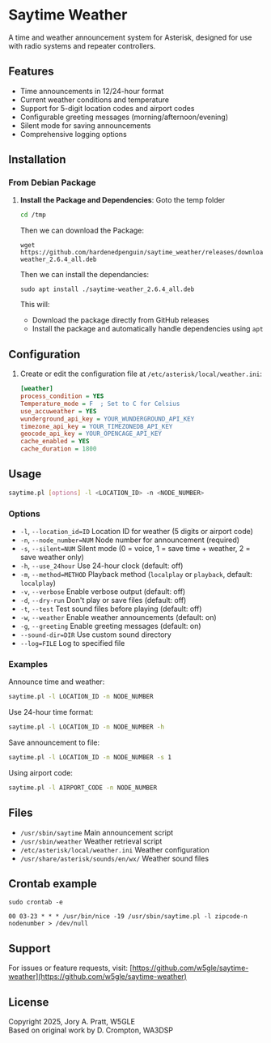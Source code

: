 # Saytime Weather

A time and weather announcement system for Asterisk, designed for use with radio systems and repeater controllers.

## Features

- Time announcements in 12/24-hour format
- Current weather conditions and temperature
- Support for 5-digit location codes and airport codes
- Configurable greeting messages (morning/afternoon/evening)
- Silent mode for saving announcements
- Comprehensive logging options

## Installation

### From Debian Package

1. **Install the Package and Dependencies**:
   Goto the temp folder
   ```bash
   cd /tmp
   ```

   Then we can download the Package:
   ```
   wget https://github.com/hardenedpenguin/saytime_weather/releases/download/v2.6.4/saytime-weather_2.6.4_all.deb
   ```

   Then we can install the dependancies:
   ```
   sudo apt install ./saytime-weather_2.6.4_all.deb
   ```

   This will:
   - Download the package directly from GitHub releases
   - Install the package and automatically handle dependencies using `apt`

## Configuration

1. Create or edit the configuration file at `/etc/asterisk/local/weather.ini`:
   ```ini
   [weather]
   process_condition = YES
   Temperature_mode = F  ; Set to C for Celsius
   use_accuweather = YES
   wunderground_api_key = YOUR_WUNDERGROUND_API_KEY
   timezone_api_key = YOUR_TIMEZONEDB_API_KEY
   geocode_api_key = YOUR_OPENCAGE_API_KEY
   cache_enabled = YES
   cache_duration = 1800
   ```

## Usage

```bash
saytime.pl [options] -l <LOCATION_ID> -n <NODE_NUMBER>
```

### Options

- `-l`, `--location_id=ID`       Location ID for weather (5 digits or airport code)
- `-n`, `--node_number=NUM`      Node number for announcement (required)
- `-s`, `--silent=NUM`           Silent mode (0 = voice, 1 = save time + weather, 2 = save weather only)
- `-h`, `--use_24hour`           Use 24-hour clock (default: off)
- `-m`, `--method=METHOD`        Playback method (`localplay` or `playback`, default: `localplay`)
- `-v`, `--verbose`              Enable verbose output (default: off)
- `-d`, `--dry-run`              Don't play or save files (default: off)
- `-t`, `--test`                 Test sound files before playing (default: off)
- `-w`, `--weather`              Enable weather announcements (default: on)
- `-g`, `--greeting`             Enable greeting messages (default: on)
- `--sound-dir=DIR`             Use custom sound directory
- `--log=FILE`                  Log to specified file

### Examples

Announce time and weather:
```bash
saytime.pl -l LOCATION_ID -n NODE_NUMBER
```

Use 24-hour time format:
```bash
saytime.pl -l LOCATION_ID -n NODE_NUMBER -h
```

Save announcement to file:
```bash
saytime.pl -l LOCATION_ID -n NODE_NUMBER -s 1
```

Using airport code:
```bash
saytime.pl -l AIRPORT_CODE -n NODE_NUMBER
```

## Files

- `/usr/sbin/saytime`               Main announcement script
- `/usr/sbin/weather`               Weather retrieval script
- `/etc/asterisk/local/weather.ini`       Weather configuration
- `/usr/share/asterisk/sounds/en/wx/`     Weather sound files

## Crontab example
```
sudo crontab -e
```
```
00 03-23 * * * /usr/bin/nice -19 /usr/sbin/saytime.pl -l zipcode-n nodenumber > /dev/null 
```
## Support

For issues or feature requests, visit:
[https://github.com/w5gle/saytime-weather](https://github.com/w5gle/saytime-weather)

## License

Copyright 2025, Jory A. Pratt, W5GLE  
Based on original work by D. Crompton, WA3DSP

